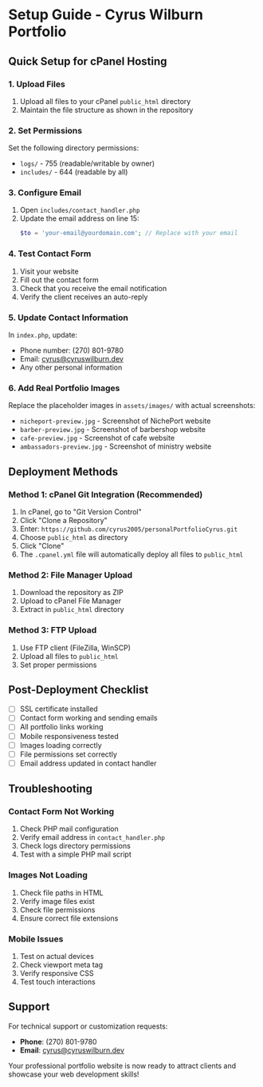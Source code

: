 # Setup Guide - Cyrus Wilburn Portfolio

## Quick Setup for cPanel Hosting

### 1. Upload Files
1. Upload all files to your cPanel `public_html` directory
2. Maintain the file structure as shown in the repository

### 2. Set Permissions
Set the following directory permissions:
- `logs/` - 755 (readable/writable by owner)
- `includes/` - 644 (readable by all)

### 3. Configure Email
1. Open `includes/contact_handler.php`
2. Update the email address on line 15:
   ```php
   $to = 'your-email@yourdomain.com'; // Replace with your email
   ```

### 4. Test Contact Form
1. Visit your website
2. Fill out the contact form
3. Check that you receive the email notification
4. Verify the client receives an auto-reply

### 5. Update Contact Information
In `index.php`, update:
- Phone number: (270) 801-9780
- Email: cyrus@cyruswilburn.dev
- Any other personal information

### 6. Add Real Portfolio Images
Replace the placeholder images in `assets/images/` with actual screenshots:
- `nicheport-preview.jpg` - Screenshot of NichePort website
- `barber-preview.jpg` - Screenshot of barbershop website
- `cafe-preview.jpg` - Screenshot of cafe website
- `ambassadors-preview.jpg` - Screenshot of ministry website

## Deployment Methods

### Method 1: cPanel Git Integration (Recommended)
1. In cPanel, go to "Git Version Control"
2. Click "Clone a Repository"
3. Enter: `https://github.com/cyrus2005/personalPortfolioCyrus.git`
4. Choose `public_html` as directory
5. Click "Clone"
6. The `.cpanel.yml` file will automatically deploy all files to `public_html`

### Method 2: File Manager Upload
1. Download the repository as ZIP
2. Upload to cPanel File Manager
3. Extract in `public_html` directory

### Method 3: FTP Upload
1. Use FTP client (FileZilla, WinSCP)
2. Upload all files to `public_html`
3. Set proper permissions

## Post-Deployment Checklist

- [ ] SSL certificate installed
- [ ] Contact form working and sending emails
- [ ] All portfolio links working
- [ ] Mobile responsiveness tested
- [ ] Images loading correctly
- [ ] File permissions set correctly
- [ ] Email address updated in contact handler

## Troubleshooting

### Contact Form Not Working
1. Check PHP mail configuration
2. Verify email address in `contact_handler.php`
3. Check logs directory permissions
4. Test with a simple PHP mail script

### Images Not Loading
1. Check file paths in HTML
2. Verify image files exist
3. Check file permissions
4. Ensure correct file extensions

### Mobile Issues
1. Test on actual devices
2. Check viewport meta tag
3. Verify responsive CSS
4. Test touch interactions

## Support

For technical support or customization requests:
- **Phone**: (270) 801-9780
- **Email**: cyrus@cyruswilburn.dev

Your professional portfolio website is now ready to attract clients and showcase your web development skills!